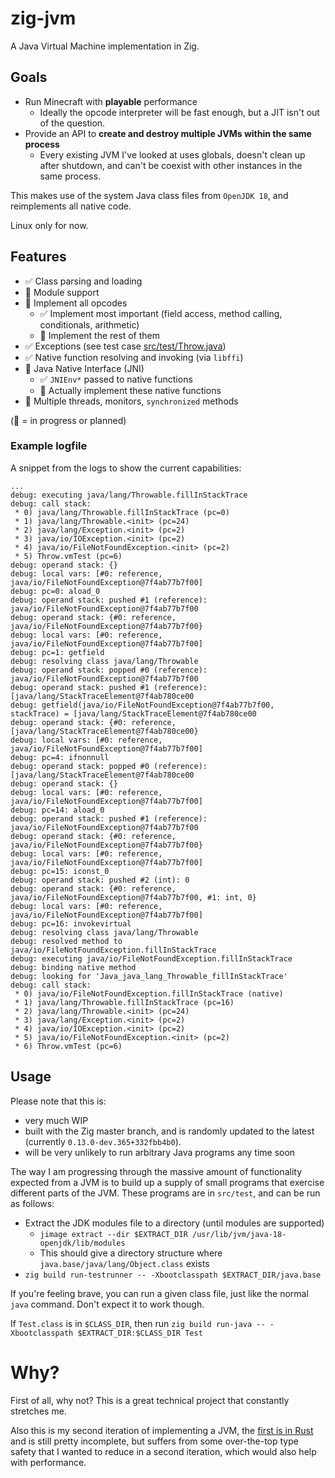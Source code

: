 # zig-jvm

A Java Virtual Machine implementation in Zig.

## Goals

* Run Minecraft with **playable** performance
    * Ideally the opcode interpreter will be fast enough, but a JIT isn't out of the question.
* Provide an API to **create and destroy multiple JVMs within the same process**
    * Every existing JVM I've looked at uses globals, doesn't clean up after shutdown, and can't be
        coexist with other instances in the same process.

This makes use of the system Java class files from `OpenJDK 18`, and reimplements all native code.

Linux only for now.

## Features

* ✅ Class parsing and loading
* 🚧 Module support
* 🚧 Implement all opcodes
    * ✅ Implement most important (field access, method calling, conditionals, arithmetic)
    * 🚧 Implement the rest of them
* ✅ Exceptions (see test case [src/test/Throw.java]([src/test/Throw.java]))
* ✅ Native function resolving and invoking (via `libffi`)
* 🚧 Java Native Interface (JNI)
    * ✅ `JNIEnv*` passed to native functions
    * 🚧 Actually implement these native functions
* 🚧 Multiple threads, monitors, `synchronized` methods

(🚧 = in progress or planned)


### Example logfile

A snippet from the logs to show the current capabilities:

```
...
debug: executing java/lang/Throwable.fillInStackTrace
debug: call stack:
 * 0) java/lang/Throwable.fillInStackTrace (pc=0)
 * 1) java/lang/Throwable.<init> (pc=24)
 * 2) java/lang/Exception.<init> (pc=2)
 * 3) java/io/IOException.<init> (pc=2)
 * 4) java/io/FileNotFoundException.<init> (pc=2)
 * 5) Throw.vmTest (pc=6)
debug: operand stack: {}
debug: local vars: [#0: reference, java/io/FileNotFoundException@7f4ab77b7f00]
debug: pc=0: aload_0
debug: operand stack: pushed #1 (reference): java/io/FileNotFoundException@7f4ab77b7f00
debug: operand stack: {#0: reference, java/io/FileNotFoundException@7f4ab77b7f00}
debug: local vars: [#0: reference, java/io/FileNotFoundException@7f4ab77b7f00]
debug: pc=1: getfield
debug: resolving class java/lang/Throwable
debug: operand stack: popped #0 (reference): java/io/FileNotFoundException@7f4ab77b7f00
debug: operand stack: pushed #1 (reference): [java/lang/StackTraceElement@7f4ab780ce00
debug: getfield(java/io/FileNotFoundException@7f4ab77b7f00, stackTrace) = [java/lang/StackTraceElement@7f4ab780ce00
debug: operand stack: {#0: reference, [java/lang/StackTraceElement@7f4ab780ce00}
debug: local vars: [#0: reference, java/io/FileNotFoundException@7f4ab77b7f00]
debug: pc=4: ifnonnull
debug: operand stack: popped #0 (reference): [java/lang/StackTraceElement@7f4ab780ce00
debug: operand stack: {}
debug: local vars: [#0: reference, java/io/FileNotFoundException@7f4ab77b7f00]
debug: pc=14: aload_0
debug: operand stack: pushed #1 (reference): java/io/FileNotFoundException@7f4ab77b7f00
debug: operand stack: {#0: reference, java/io/FileNotFoundException@7f4ab77b7f00}
debug: local vars: [#0: reference, java/io/FileNotFoundException@7f4ab77b7f00]
debug: pc=15: iconst_0
debug: operand stack: pushed #2 (int): 0
debug: operand stack: {#0: reference, java/io/FileNotFoundException@7f4ab77b7f00, #1: int, 0}
debug: local vars: [#0: reference, java/io/FileNotFoundException@7f4ab77b7f00]
debug: pc=16: invokevirtual
debug: resolving class java/lang/Throwable
debug: resolved method to java/io/FileNotFoundException.fillInStackTrace
debug: executing java/io/FileNotFoundException.fillInStackTrace
debug: binding native method
debug: looking for 'Java_java_lang_Throwable_fillInStackTrace'
debug: call stack:
 * 0) java/io/FileNotFoundException.fillInStackTrace (native)
 * 1) java/lang/Throwable.fillInStackTrace (pc=16)
 * 2) java/lang/Throwable.<init> (pc=24)
 * 3) java/lang/Exception.<init> (pc=2)
 * 4) java/io/IOException.<init> (pc=2)
 * 5) java/io/FileNotFoundException.<init> (pc=2)
 * 6) Throw.vmTest (pc=6)
```

## Usage

Please note that this is:
* very much WIP
* built with the Zig master branch, and is randomly updated to the latest
    (currently `0.13.0-dev.365+332fbb4b0`).
* will be very unlikely to run arbitrary Java programs any time soon

The way I am progressing through the massive amount of functionality expected from a JVM is to build
up a supply of small programs that exercise different parts of the JVM. These programs are in
`src/test`, and can be run as follows:

* Extract the JDK modules file to a directory (until modules are supported)
    * `jimage extract --dir $EXTRACT_DIR /usr/lib/jvm/java-18-openjdk/lib/modules`
    * This should give a directory structure where `java.base/java/lang/Object.class` exists
* `zig build run-testrunner -- -Xbootclasspath $EXTRACT_DIR/java.base`

If you're feeling brave, you can run a given class file, just like the normal `java` command. Don't
expect it to work though.

If `Test.class` is in `$CLASS_DIR`, then run
    `zig build run-java -- -Xbootclasspath $EXTRACT_DIR:$CLASS_DIR Test`


# Why?

First of all, why not? This is a great technical project that constantly stretches me.

Also this is my second iteration of implementing a JVM, the [first is in Rust](https://github.com/DomWilliams0/jvm) and is still pretty incomplete, but suffers from some over-the-top type safety that I wanted to reduce in a second iteration, which would also help with performance.
